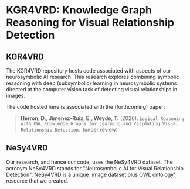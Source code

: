 # KGR4VRD: Knowledge Graph Reasoning for Visual Relationship Detection

## KGR4VRD
The KGR4VRD repository hosts code associated with aspects of our neurosymbolic AI research. This research explores combining symbolic reasoning with deep (subsymbolic) learning in neurosymbolic systems directed at the computer vision task of detecting visual relationships in images.

The code hosted here is associated with the (forthcoming) paper:
> **Herron, D., Jimenez-Ruiz, E., Weyde, T.** (2026). `Logical Reasoning with OWL Knowledge Graphs for Learning and Validating Visual Relationship Detection.` (under review)


## NeSy4VRD

Our research, and hence our code, uses the NeSy4VRD dataset.
The acronym NeSy4VRD stands for "Neurosymbolic AI for Visual Relationship Detection". 
NeSy4VRD is a unique `image dataset plus OWL ontology' resource that we created.




